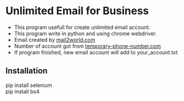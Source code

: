 # Unlimited Email for Business
- This program usefull for create unlimited email account.<br>
- This program write in python and using chrome webdriver.<br>
- Email created by <a href='https://www.mail2world.com/'>mail2world.com<a><br>
- Number of account got from <a href='https://temporary-phone-number.com/'>temporary-phone-number.com<a><br>
- If program finished, new email account will add to your_account.txt<br>

<h2>Installation</h2>
pip install selenium<br>
pip install bs4
